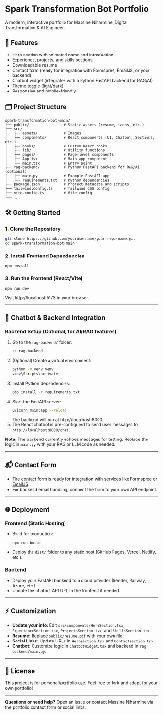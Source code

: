 # Spark Transformation Bot Portfolio

A modern, interactive portfolio for Massine Niharmine, Digital Transformation & AI Engineer.

## 🚀 Features
- Hero section with animated name and introduction
- Experience, projects, and skills sections
- Downloadable resume
- Contact form (ready for integration with Formspree, EmailJS, or your backend)
- Chatbot widget (integrates with a Python FastAPI backend for RAG/AI)
- Theme toggle (light/dark)
- Responsive and mobile-friendly

## 🗂️ Project Structure
```
spark-transformation-bot-main/
├── public/                # Static assets (resume, icons, etc.)
├── src/
│   ├── assets/            # Images
│   ├── components/        # React components (UI, Chatbot, Sections, etc.)
│   ├── hooks/             # Custom React hooks
│   ├── lib/               # Utility functions
│   ├── pages/             # Page-level components
│   ├── App.tsx            # Main app component
│   └── main.tsx           # Entry point
├── rag-backend/           # Python FastAPI backend for RAG/AI (optional)
│   ├── main.py            # Example FastAPI app
│   └── requirements.txt   # Python dependencies
├── package.json           # Project metadata and scripts
├── tailwind.config.ts     # Tailwind CSS config
├── vite.config.ts         # Vite config
└── ...
```

## 🛠️ Getting Started

### 1. Clone the Repository
```sh
git clone https://github.com/yourusername/your-repo-name.git
cd spark-transformation-bot-main
```

### 2. Install Frontend Dependencies
```sh
npm install
```

### 3. Run the Frontend (React/Vite)
```sh
npm run dev
```
Visit http://localhost:5173 in your browser.

---

## 🤖 Chatbot & Backend Integration

### Backend Setup (Optional, for AI/RAG features)
1. Go to the `rag-backend/` folder:
    ```sh
    cd rag-backend
    ```
2. (Optional) Create a virtual environment:
    ```sh
    python -m venv venv
    venv\Scripts\activate
    ```
3. Install Python dependencies:
    ```sh
    pip install -r requirements.txt
    ```
4. Start the FastAPI server:
    ```sh
    uvicorn main:app --reload
    ```
    The backend will run at http://localhost:8000.
5. The React chatbot is pre-configured to send user messages to `http://localhost:8000/chat`.

**Note:** The backend currently echoes messages for testing. Replace the logic in `main.py` with your RAG or LLM code as needed.

---

## 📬 Contact Form
- The contact form is ready for integration with services like [Formspree](https://formspree.io/) or [EmailJS](https://www.emailjs.com/).
- For backend email handling, connect the form to your own API endpoint.

---

## 🌐 Deployment

### Frontend (Static Hosting)
- Build for production:
    ```sh
    npm run build
    ```
- Deploy the `dist/` folder to any static host (GitHub Pages, Vercel, Netlify, etc.).

### Backend
- Deploy your FastAPI backend to a cloud provider (Render, Railway, Azure, etc.).
- Update the chatbot API URL in the frontend if needed.

---

## ⚡ Customization
- **Update your info:** Edit `src/components/HeroSection.tsx`, `ExperienceSection.tsx`, `ProjectsSection.tsx`, and `SkillsSection.tsx`.
- **Resume:** Replace `public/resume.pdf` with your own file.
- **Social Links:** Update URLs in `HeroSection.tsx` and `ContactSection.tsx`.
- **Chatbot:** Customize logic in `ChatbotWidget.tsx` and backend in `rag-backend/main.py`.

---

## 📝 License
This project is for personal/portfolio use. Feel free to fork and adapt for your own portfolio!

---

**Questions or need help?**
Open an issue or contact Massine Niharmine via the portfolio contact form or social links.
